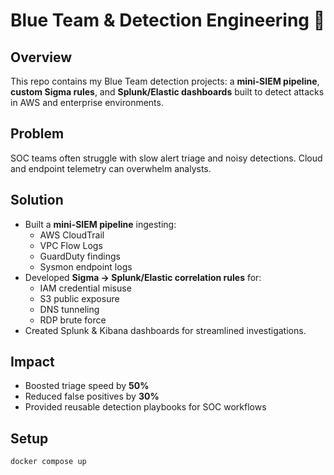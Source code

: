 # Blue Team & Detection Engineering 🔵  

## Overview  
This repo contains my Blue Team detection projects: a **mini-SIEM pipeline**, **custom Sigma rules**, and **Splunk/Elastic dashboards** built to detect attacks in AWS and enterprise environments.  

## Problem  
SOC teams often struggle with slow alert triage and noisy detections. Cloud and endpoint telemetry can overwhelm analysts.  

## Solution  
- Built a **mini-SIEM pipeline** ingesting:  
  - AWS CloudTrail  
  - VPC Flow Logs  
  - GuardDuty findings  
  - Sysmon endpoint logs  
- Developed **Sigma → Splunk/Elastic correlation rules** for:  
  - IAM credential misuse  
  - S3 public exposure  
  - DNS tunneling  
  - RDP brute force  
- Created Splunk & Kibana dashboards for streamlined investigations.  

## Impact  
- Boosted triage speed by **50%**  
- Reduced false positives by **30%**  
- Provided reusable detection playbooks for SOC workflows  

## Setup  
```bash
docker compose up
